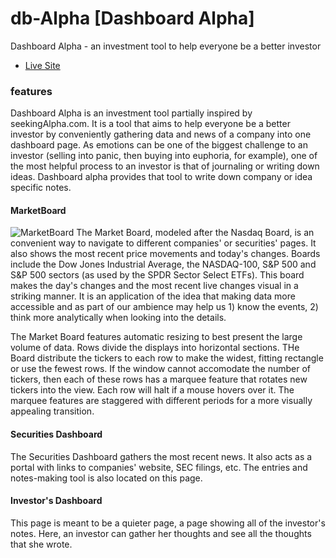 # db-Alpha [Dashboard Alpha]

Dashboard Alpha - an investment tool to help everyone be a better investor
- [Live Site](http://www.dbalpha.info)

### features
Dashboard Alpha is an investment tool partially inspired by seekingAlpha.com. It is a tool that aims to help everyone be a better investor by conveniently gathering data and news of a company into one dashboard page.
As emotions can be one of the biggest challenge to an investor (selling into panic, then buying into euphoria, for example), one of the most helpful process to an investor is that of journaling or writing down ideas. Dashboard alpha provides that tool to write down company or idea specific notes.

#### MarketBoard
![MarketBoard](https://raw.githubusercontent.com/eltonc88/db-Alpha/master/docs/img/nasdaq_100_board.png)
The Market Board, modeled after the Nasdaq Board, is an convenient way to navigate to different companies' or securities' pages. It also shows the most recent price movements and today's changes. Boards include the Dow Jones Industrial Average, the NASDAQ-100, S&P 500 and S&P 500 sectors (as used by the SPDR Sector Select ETFs).
This board makes the day's changes and the most recent live changes visual in a striking manner. It is an application of the idea that making data more accessible and as part of our ambience may help us 1) know the events, 2) think more analytically when looking into the details.

The Market Board features automatic resizing to best present the large volume of data. Rows divide the displays into horizontal sections. THe Board distribute the tickers to each row to make the widest, fitting rectangle or use the fewest rows. If the window cannot accomodate the number of tickers, then each of these rows has a marquee feature that rotates new tickers into the view. Each row will halt if a mouse hovers over it. The marquee features are staggered with different periods for a more visually appealing transition.

#### Securities Dashboard
The Securities Dashboard gathers the most recent news. It also acts as a portal with links to companies' website, SEC filings, etc.
The entries and notes-making tool is also located on this page.

#### Investor's Dashboard
This page is meant to be a quieter page, a page showing all of the investor's notes. Here, an investor can gather her thoughts and see all the thoughts that she wrote.
